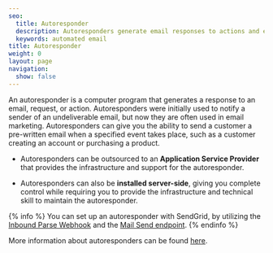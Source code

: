 ```yaml
---
seo:
  title: Autoresponder
  description: Autoresponders generate email responses to actions and events.
  keywords: automated email
title: Autoresponder
weight: 0
layout: page
navigation:
  show: false
---
```


An autoresponder is a computer program that generates a response to an email, request, or action. Autoresponders were initially used to notify a sender of an undeliverable email, but now they are often used in email marketing. Autoresponders can give you the ability to send a customer a pre-written email when a specified event takes place, such as a customer creating an account or purchasing a product.

- Autoresponders can be outsourced to an **Application Service Provider** that provides the infrastructure and support for the autoresponder.

- Autoresponders can also be **installed server-side**, giving you complete control while requiring you to provide the infrastructure and technical skill to maintain the autoresponder.

{% info %}
You can set up an autoresponder with SendGrid, by utilizing the [Inbound Parse Webhook]({{root_url}}/API_Reference/Webhooks/parse.html) and the [Mail Send endpoint]({{root_url}}/API_Reference/Web_API/mail.html).
{% endinfo %}

More information about autoresponders can be found [here](https://en.wikipedia.org/wiki/Autoresponder).
